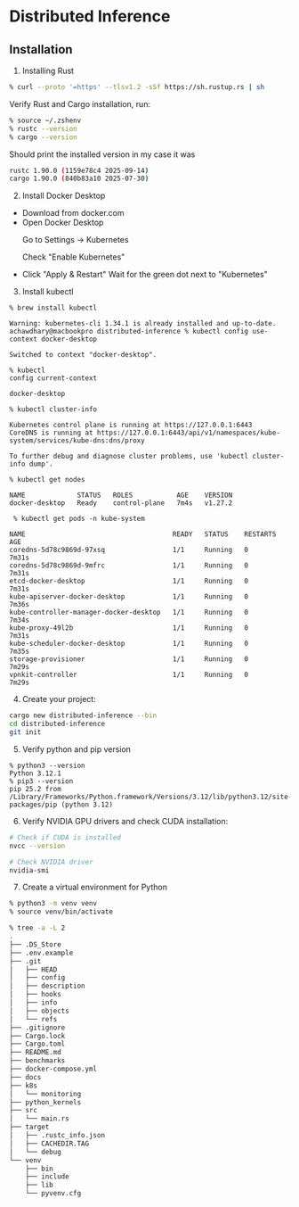 # Distributed Inference

## Installation

1. Installing Rust

``` bash
% curl --proto '=https' --tlsv1.2 -sSf https://sh.rustup.rs | sh
```

Verify Rust and Cargo installation, run:

``` bash
% source ~/.zshenv  
% rustc --version
% cargo --version
```

Should print the installed version in my case it was

``` bash
rustc 1.90.0 (1159e78c4 2025-09-14)
cargo 1.90.0 (840b83a10 2025-07-30)
```


2. Install Docker Desktop

<ul>
<li>
Download from docker.com
</li>
<li>
Open Docker Desktop

Go to Settings → Kubernetes

Check "Enable Kubernetes"
</li>
<li>
Click "Apply & Restart"
Wait for the green dot next to "Kubernetes"
</li>
</ul>

3. Install kubectl
```
% brew install kubectl

Warning: kubernetes-cli 1.34.1 is already installed and up-to-date.
achawdhary@macbookpro distributed-inference % kubectl config use-context docker-desktop

Switched to context "docker-desktop".

% kubectl 
config current-context

docker-desktop

% kubectl cluster-info

Kubernetes control plane is running at https://127.0.0.1:6443
CoreDNS is running at https://127.0.0.1:6443/api/v1/namespaces/kube-system/services/kube-dns:dns/proxy

To further debug and diagnose cluster problems, use 'kubectl cluster-info dump'.

% kubectl get nodes

NAME             STATUS   ROLES           AGE    VERSION
docker-desktop   Ready    control-plane   7m4s   v1.27.2

 % kubectl get pods -n kube-system

NAME                                     READY   STATUS    RESTARTS   AGE
coredns-5d78c9869d-97xsq                 1/1     Running   0          7m31s
coredns-5d78c9869d-9mfrc                 1/1     Running   0          7m31s
etcd-docker-desktop                      1/1     Running   0          7m31s
kube-apiserver-docker-desktop            1/1     Running   0          7m36s
kube-controller-manager-docker-desktop   1/1     Running   0          7m34s
kube-proxy-49l2b                         1/1     Running   0          7m31s
kube-scheduler-docker-desktop            1/1     Running   0          7m35s
storage-provisioner                      1/1     Running   0          7m29s
vpnkit-controller                        1/1     Running   0          7m29s
```

4. Create your project:
```bash
cargo new distributed-inference --bin
cd distributed-inference
git init
```

5. Verify python and pip version
```
% python3 --version
Python 3.12.1
% pip3 --version
pip 25.2 from /Library/Frameworks/Python.framework/Versions/3.12/lib/python3.12/site-packages/pip (python 3.12)
```

6. Verify NVIDIA GPU drivers and check CUDA installation:

```bash
# Check if CUDA is installed
nvcc --version

# Check NVIDIA driver
nvidia-smi
```

7. Create a virtual environment for Python
```bash
% python3 -m venv venv
% source venv/bin/activate
```

```bash
% tree -a -L 2
.
├── .DS_Store
├── .env.example
├── .git
│   ├── HEAD
│   ├── config
│   ├── description
│   ├── hooks
│   ├── info
│   ├── objects
│   └── refs
├── .gitignore
├── Cargo.lock
├── Cargo.toml
├── README.md
├── benchmarks
├── docker-compose.yml
├── docs
├── k8s
│   └── monitoring
├── python_kernels
├── src
│   └── main.rs
├── target
│   ├── .rustc_info.json
│   ├── CACHEDIR.TAG
│   └── debug
└── venv
    ├── bin
    ├── include
    ├── lib
    └── pyvenv.cfg
```

